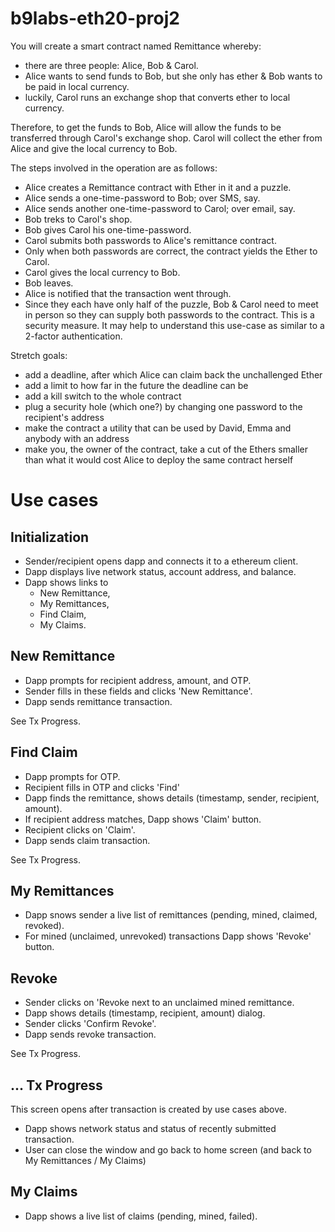 # b9labs-eth20-proj2

You will create a smart contract named Remittance whereby:

- there are three people: Alice, Bob & Carol.
- Alice wants to send funds to Bob, but she only has ether & Bob wants to be paid in local currency.
- luckily, Carol runs an exchange shop that converts ether to local currency.

Therefore, to get the funds to Bob, Alice will allow the funds to be transferred through Carol's exchange shop. Carol will collect the ether from Alice and give the local currency to Bob.

The steps involved in the operation are as follows:

- Alice creates a Remittance contract with Ether in it and a puzzle.
- Alice sends a one-time-password to Bob; over SMS, say.
- Alice sends another one-time-password to Carol; over email, say.
- Bob treks to Carol's shop.
- Bob gives Carol his one-time-password.
- Carol submits both passwords to Alice's remittance contract.
- Only when both passwords are correct, the contract yields the Ether to Carol.
- Carol gives the local currency to Bob.
- Bob leaves.
- Alice is notified that the transaction went through.
- Since they each have only half of the puzzle, Bob & Carol need to meet in person so they can supply both passwords to the contract. This is a security measure. It may help to understand this use-case as similar to a 2-factor authentication.

Stretch goals:

- add a deadline, after which Alice can claim back the unchallenged Ether
- add a limit to how far in the future the deadline can be
- add a kill switch to the whole contract
- plug a security hole (which one?) by changing one password to the recipient's address
- make the contract a utility that can be used by David, Emma and anybody with an address
- make you, the owner of the contract, take a cut of the Ethers smaller than what it would cost Alice to deploy the same contract herself

# Use cases

## Initialization

- Sender/recipient opens dapp and connects it to a ethereum client.
- Dapp displays live network status, account address, and balance.
- Dapp shows links to
    - New Remittance,
    - My Remittances,
    - Find Claim,
    - My Claims.

## New Remittance

- Dapp prompts for recipient address, amount, and OTP.
- Sender fills in these fields and clicks 'New Remittance'.
- Dapp sends remittance transaction.

See Tx Progress.

## Find Claim

- Dapp prompts for OTP.
- Recipient fills in OTP and clicks 'Find'
- Dapp finds the remittance, shows details (timestamp, sender, recipient, amount).
- If recipient address matches, Dapp shows 'Claim' button.
- Recipient clicks on 'Claim'.
- Dapp sends claim transaction.

See Tx Progress.

## My Remittances

- Dapp snows sender a live list of remittances (pending, mined, claimed, revoked).
- For mined (unclaimed, unrevoked) transactions Dapp shows 'Revoke' button.

## Revoke
- Sender clicks on 'Revoke next to an unclaimed mined remittance.
- Dapp shows details (timestamp, recipient, amount) dialog.
- Sender clicks 'Confirm Revoke'.
- Dapp sends revoke transaction.

See Tx Progress.

## ... Tx Progress

This screen opens after transaction is created by use cases above.

- Dapp shows network status and status of recently submitted transaction.
- User can close the window and go back to home screen (and back to My Remittances / My Claims) 

## My Claims

- Dapp shows a live list of claims (pending, mined, failed).
